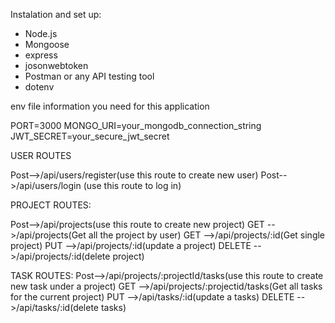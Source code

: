 Instalation and set up:
- Node.js 
- Mongoose
- express
- josonwebtoken
- Postman or any API testing tool
- dotenv

env file information you need for this application

PORT=3000
MONGO_URI=your_mongodb_connection_string
JWT_SECRET=your_secure_jwt_secret

USER ROUTES

Post-->/api/users/register(use this route to create new user)
Post-->/api/users/login  (use this route to log in)

PROJECT ROUTES:

Post-->/api/projects(use this route to create new project)
GET -->/api/projects(Get all the project by user)
GET -->/api/projects/:id(Get single project)
PUT -->/api/projects/:id(update a project)
DELETE -->/api/projects/:id(delete project)


TASK ROUTES:
Post-->/api/projects/:projectId/tasks(use this route to create new task under a project)
GET -->/api/projects/:projectid/tasks(Get all tasks for the current project)
PUT -->/api/tasks/:id(update a tasks)
DELETE -->/api/tasks/:id(delete tasks)



